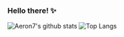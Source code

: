 ### Hello there! ✨

![Aeron7's github stats](https://github-readme-stats.vercel.app/api?username=aeron7&show_icons=true&theme=tokyonight&text_color=FFFFF0)
![Top Langs](https://github-readme-stats.vercel.app/api/top-langs/?username=aeron7&layout=compact&theme=tokyonight&text_color=FFFFF0)
